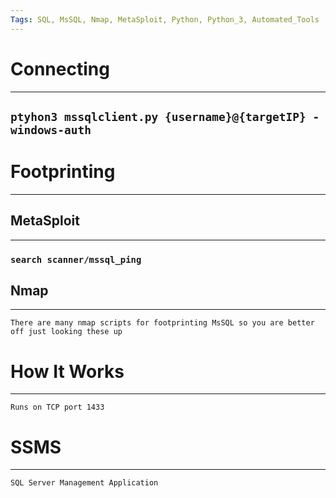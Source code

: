 ```yaml
---
Tags: SQL, MsSQL, Nmap, MetaSploit, Python, Python_3, Automated_Tools
---
```

# Connecting
***
## `ptyhon3 mssqlclient.py {username}@{targetIP} -windows-auth`
# Footprinting
***
## MetaSploit
***
### `search scanner/mssql_ping`
## Nmap
***
	There are many nmap scripts for footprinting MsSQL so you are better off just looking these up

# How It Works
***
	Runs on TCP port 1433
# SSMS
***
	SQL Server Management Application